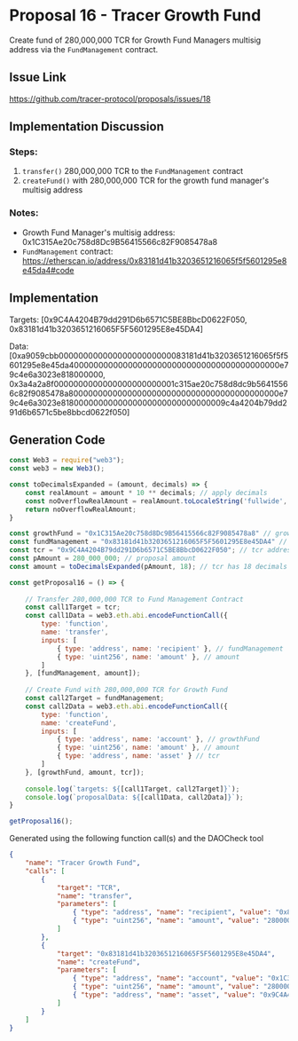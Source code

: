 # Proposal 16 - Tracer Growth Fund
Create fund of 280,000,000 TCR for Growth Fund Managers multisig address via the `FundManagement` contract.

## Issue Link
https://github.com/tracer-protocol/proposals/issues/18

## Implementation Discussion
### Steps:
1. `transfer()` 280,000,000 TCR to the `FundManagement` contract
2. `createFund()` with 280,000,000 TCR for the growth fund manager's multisig address

### Notes:

- Growth Fund Manager's multisig address: 0x1C315Ae20c758d8Dc9B56415566c82F9085478a8
- `FundManagement` contract: https://etherscan.io/address/0x83181d41b3203651216065f5f5601295e8e45da4#code

## Implementation
Targets: [0x9C4A4204B79dd291D6b6571C5BE8BbcD0622F050, 0x83181d41b3203651216065F5F5601295E8e45DA4]

Data: [0xa9059cbb00000000000000000000000083181d41b3203651216065f5f5601295e8e45da4000000000000000000000000000000000000000000e79c4e6a3023e818000000, 0x3a4a2a8f0000000000000000000000001c315ae20c758d8dc9b56415566c82f9085478a8000000000000000000000000000000000000000000e79c4e6a3023e8180000000000000000000000000000009c4a4204b79dd291d6b6571c5be8bbcd0622f050]

## Generation Code
```javascript
const Web3 = require("web3");
const web3 = new Web3();

const toDecimalsExpanded = (amount, decimals) => {
    const realAmount = amount * 10 ** decimals; // apply decimals
    const noOverflowRealAmount = realAmount.toLocaleString('fullwide', {useGrouping:false}); // return str (to prevent overflow) & remove scientific notation
    return noOverflowRealAmount;
}

const growthFund = "0x1C315Ae20c758d8Dc9B56415566c82F9085478a8" // growth fund's multisig address
const fundManagement = "0x83181d41b3203651216065F5F5601295E8e45DA4" // fund management contract address
const tcr = "0x9C4A4204B79dd291D6b6571C5BE8BbcD0622F050"; // tcr address
const pAmount = 280_000_000; // proposal amount
const amount = toDecimalsExpanded(pAmount, 18); // tcr has 18 decimals

const getProposal16 = () => {
    
    // Transfer 280,000,000 TCR to Fund Management Contract
    const call1Target = tcr;
    const call1Data = web3.eth.abi.encodeFunctionCall({
        type: 'function',
        name: 'transfer',
        inputs: [
            { type: 'address', name: 'recipient' }, // fundManagement
            { type: 'uint256', name: 'amount' }, // amount
        ]
    }, [fundManagement, amount]);
    
    // Create Fund with 280,000,000 TCR for Growth Fund
    const call2Target = fundManagement;
    const call2Data = web3.eth.abi.encodeFunctionCall({
        type: 'function',
        name: 'createFund',
        inputs: [
            { type: 'address', name: 'account' }, // growthFund
            { type: 'uint256', name: 'amount' }, // amount
            { type: 'address', name: 'asset' } // tcr
        ]
    }, [growthFund, amount, tcr]);
    
    console.log(`targets: ${[call1Target, call2Target]}`);
    console.log(`proposalData: ${[call1Data, call2Data]}`);
}

getProposal16();
```

Generated using the following function call(s) and the DAOCheck tool
```json
{
    "name": "Tracer Growth Fund",
    "calls": [
        {
            "target": "TCR",
            "name": "transfer",
            "parameters": [
                { "type": "address", "name": "recipient", "value": "0x83181d41b3203651216065F5F5601295E8e45DA4" },
                { "type": "uint256", "name": "amount", "value": "280000000000000000000000000" }
            ]
        },
        {
            "target": "0x83181d41b3203651216065F5F5601295E8e45DA4",
            "name": "createFund",
            "parameters": [
                { "type": "address", "name": "account", "value": "0x1C315Ae20c758d8Dc9B56415566c82F9085478a8" },
                { "type": "uint256", "name": "amount", "value": "280000000000000000000000000" },
                { "type": "address", "name": "asset", "value": "0x9C4A4204B79dd291D6b6571C5BE8BbcD0622F050" }
            ]
        }
    ]
}
```
